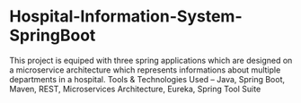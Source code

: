 # Hospital-Information-System-SpringBoot
This project is equiped with three spring applications which are designed on a microservice architecture which represents informations about multiple  departments  in a hospital.  Tools &amp; Technologies Used – Java, Spring Boot, Maven, REST, Microservices Architecture, Eureka, Spring Tool Suite
